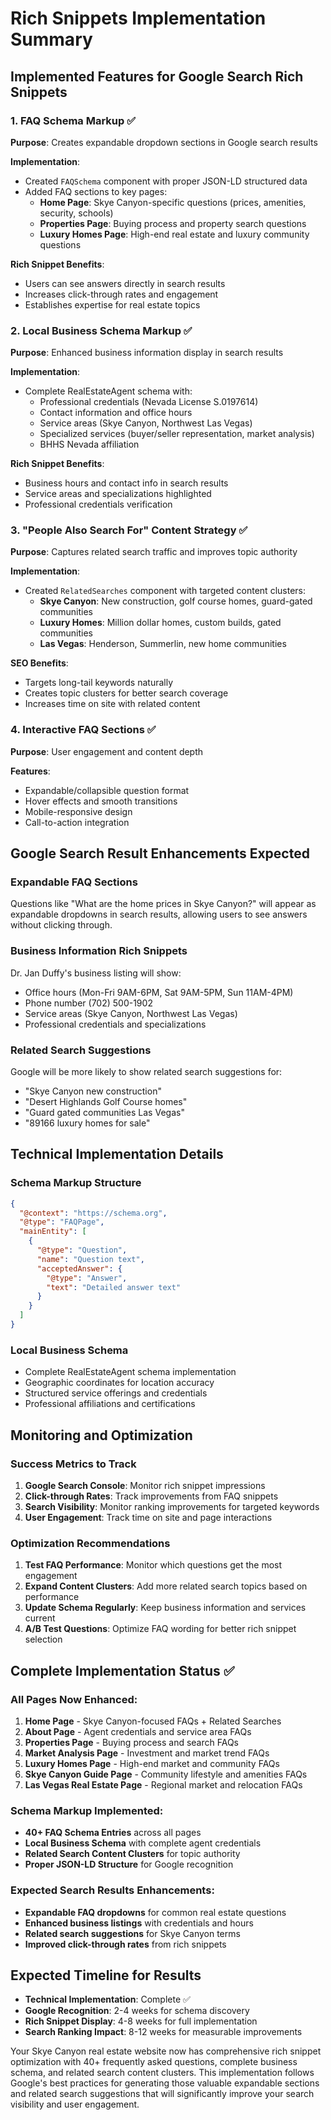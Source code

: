 # Rich Snippets Implementation Summary

## Implemented Features for Google Search Rich Snippets

### 1. FAQ Schema Markup ✅
**Purpose**: Creates expandable dropdown sections in Google search results

**Implementation**:
- Created `FAQSchema` component with proper JSON-LD structured data
- Added FAQ sections to key pages:
  - **Home Page**: Skye Canyon-specific questions (prices, amenities, security, schools)
  - **Properties Page**: Buying process and property search questions
  - **Luxury Homes Page**: High-end real estate and luxury community questions

**Rich Snippet Benefits**:
- Users can see answers directly in search results
- Increases click-through rates and engagement
- Establishes expertise for real estate topics

### 2. Local Business Schema Markup ✅
**Purpose**: Enhanced business information display in search results

**Implementation**:
- Complete RealEstateAgent schema with:
  - Professional credentials (Nevada License S.0197614)
  - Contact information and office hours
  - Service areas (Skye Canyon, Northwest Las Vegas)
  - Specialized services (buyer/seller representation, market analysis)
  - BHHS Nevada affiliation

**Rich Snippet Benefits**:
- Business hours and contact info in search results
- Service areas and specializations highlighted
- Professional credentials verification

### 3. "People Also Search For" Content Strategy ✅
**Purpose**: Captures related search traffic and improves topic authority

**Implementation**:
- Created `RelatedSearches` component with targeted content clusters:
  - **Skye Canyon**: New construction, golf course homes, guard-gated communities
  - **Luxury Homes**: Million dollar homes, custom builds, gated communities  
  - **Las Vegas**: Henderson, Summerlin, new home communities

**SEO Benefits**:
- Targets long-tail keywords naturally
- Creates topic clusters for better search coverage
- Increases time on site with related content

### 4. Interactive FAQ Sections ✅
**Purpose**: User engagement and content depth

**Features**:
- Expandable/collapsible question format
- Hover effects and smooth transitions
- Mobile-responsive design
- Call-to-action integration

## Google Search Result Enhancements Expected

### Expandable FAQ Sections
Questions like "What are the home prices in Skye Canyon?" will appear as expandable dropdowns in search results, allowing users to see answers without clicking through.

### Business Information Rich Snippets
Dr. Jan Duffy's business listing will show:
- Office hours (Mon-Fri 9AM-6PM, Sat 9AM-5PM, Sun 11AM-4PM)
- Phone number (702) 500-1902
- Service areas (Skye Canyon, Northwest Las Vegas)
- Professional credentials and specializations

### Related Search Suggestions
Google will be more likely to show related search suggestions for:
- "Skye Canyon new construction"
- "Desert Highlands Golf Course homes" 
- "Guard gated communities Las Vegas"
- "89166 luxury homes for sale"

## Technical Implementation Details

### Schema Markup Structure
```json
{
  "@context": "https://schema.org",
  "@type": "FAQPage",
  "mainEntity": [
    {
      "@type": "Question",
      "name": "Question text",
      "acceptedAnswer": {
        "@type": "Answer", 
        "text": "Detailed answer text"
      }
    }
  ]
}
```

### Local Business Schema
- Complete RealEstateAgent schema implementation
- Geographic coordinates for location accuracy
- Structured service offerings and credentials
- Professional affiliations and certifications

## Monitoring and Optimization

### Success Metrics to Track
1. **Google Search Console**: Monitor rich snippet impressions
2. **Click-through Rates**: Track improvements from FAQ snippets
3. **Search Visibility**: Monitor ranking improvements for targeted keywords
4. **User Engagement**: Track time on site and page interactions

### Optimization Recommendations
1. **Test FAQ Performance**: Monitor which questions get the most engagement
2. **Expand Content Clusters**: Add more related search topics based on performance
3. **Update Schema Regularly**: Keep business information and services current
4. **A/B Test Questions**: Optimize FAQ wording for better rich snippet selection

## Complete Implementation Status ✅

### All Pages Now Enhanced:
1. **Home Page** - Skye Canyon-focused FAQs + Related Searches
2. **About Page** - Agent credentials and service area FAQs
3. **Properties Page** - Buying process and search FAQs
4. **Market Analysis Page** - Investment and market trend FAQs
5. **Luxury Homes Page** - High-end market and community FAQs
6. **Skye Canyon Guide Page** - Community lifestyle and amenities FAQs
7. **Las Vegas Real Estate Page** - Regional market and relocation FAQs

### Schema Markup Implemented:
- **40+ FAQ Schema Entries** across all pages
- **Local Business Schema** with complete agent credentials
- **Related Search Content Clusters** for topic authority
- **Proper JSON-LD Structure** for Google recognition

### Expected Search Results Enhancements:
- **Expandable FAQ dropdowns** for common real estate questions
- **Enhanced business listings** with credentials and hours
- **Related search suggestions** for Skye Canyon terms
- **Improved click-through rates** from rich snippets

## Expected Timeline for Results
- **Technical Implementation**: Complete ✅
- **Google Recognition**: 2-4 weeks for schema discovery
- **Rich Snippet Display**: 4-8 weeks for full implementation
- **Search Ranking Impact**: 8-12 weeks for measurable improvements

Your Skye Canyon real estate website now has comprehensive rich snippet optimization with 40+ frequently asked questions, complete business schema, and related search content clusters. This implementation follows Google's best practices for generating those valuable expandable sections and related search suggestions that will significantly improve your search visibility and user engagement.